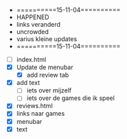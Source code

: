 * ==========15-11-04==========
* HAPPENED
 * links veranderd
 * uncrowded
 * varius kleine updates
* ==========15-11-04==========
* [ ] index.html
 * [x] Update de menubar
   * [x] add review tab
 * [x] add text
   * [ ] iets over mijzelf
   * [ ] iets over de games die ik speel
* [x] reviews.html
 * [x] links naar games
 * [x] menubar
 * [x] text
